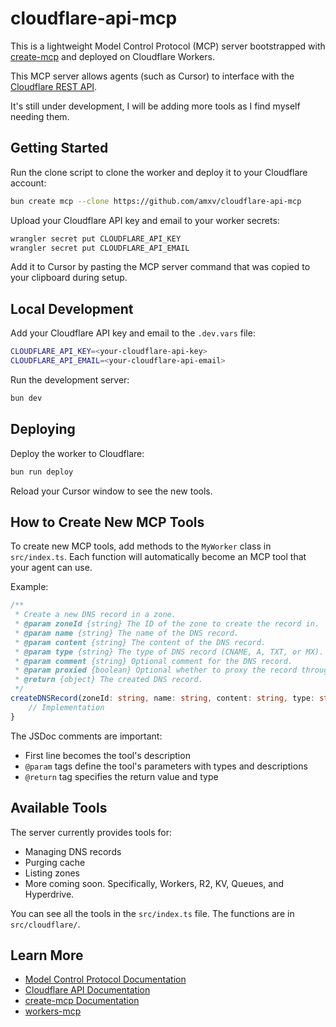 # cloudflare-api-mcp

This is a lightweight Model Control Protocol (MCP) server bootstrapped with [create-mcp](https://github.com/zueai/create-mcp) and deployed on Cloudflare Workers.

This MCP server allows agents (such as Cursor) to interface with the [Cloudflare REST API](https://developers.cloudflare.com/api/).

It's still under development, I will be adding more tools as I find myself needing them.

## Getting Started

Run the clone script to clone the worker and deploy it to your Cloudflare account:

```bash
bun create mcp --clone https://github.com/amxv/cloudflare-api-mcp
```

Upload your Cloudflare API key and email to your worker secrets:

```bash
wrangler secret put CLOUDFLARE_API_KEY
wrangler secret put CLOUDFLARE_API_EMAIL
```

Add it to Cursor by pasting the MCP server command that was copied to your clipboard during setup.

## Local Development

Add your Cloudflare API key and email to the `.dev.vars` file:

```bash
CLOUDFLARE_API_KEY=<your-cloudflare-api-key>
CLOUDFLARE_API_EMAIL=<your-cloudflare-api-email>
```

Run the development server:

```bash
bun dev
```

## Deploying

Deploy the worker to Cloudflare:

```bash
bun run deploy
```

Reload your Cursor window to see the new tools.

## How to Create New MCP Tools

To create new MCP tools, add methods to the `MyWorker` class in `src/index.ts`. Each function will automatically become an MCP tool that your agent can use.

Example:

```typescript
/**
 * Create a new DNS record in a zone.
 * @param zoneId {string} The ID of the zone to create the record in.
 * @param name {string} The name of the DNS record.
 * @param content {string} The content of the DNS record.
 * @param type {string} The type of DNS record (CNAME, A, TXT, or MX).
 * @param comment {string} Optional comment for the DNS record.
 * @param proxied {boolean} Optional whether to proxy the record through Cloudflare.
 * @return {object} The created DNS record.
 */
createDNSRecord(zoneId: string, name: string, content: string, type: string, comment?: string, proxied?: boolean) {
    // Implementation
}
```

The JSDoc comments are important:

- First line becomes the tool's description
- `@param` tags define the tool's parameters with types and descriptions
- `@return` tag specifies the return value and type

## Available Tools

The server currently provides tools for:

- Managing DNS records
- Purging cache
- Listing zones
- More coming soon. Specifically, Workers, R2, KV, Queues, and Hyperdrive.

You can see all the tools in the `src/index.ts` file. The functions are in `src/cloudflare/`.

## Learn More

- [Model Control Protocol Documentation](https://modelcontextprotocol.io)
- [Cloudflare API Documentation](https://developers.cloudflare.com/api/)
- [create-mcp Documentation](https://github.com/zueai/create-mcp)
- [workers-mcp](https://github.com/zueai/workers-mcp)
